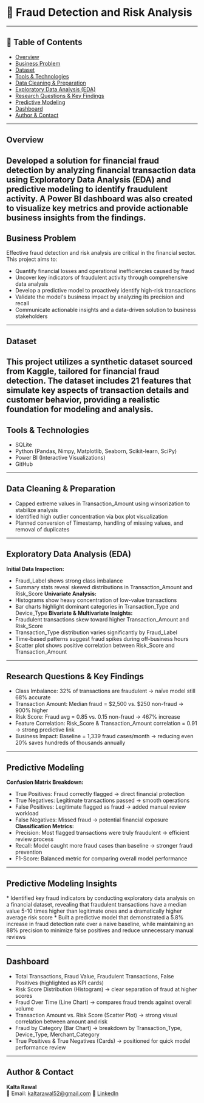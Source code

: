 
# 🧾 Fraud Detection and Risk Analysis


---

## 📌 Table of Contents
- <a href="#overview">Overview</a>
- <a href="#business-problem">Business Problem</a>
- <a href="#dataset">Dataset</a>
- <a href="#tools--technologies">Tools & Technologies</a>
- <a href="#data-cleaning--preparation">Data Cleaning & Preparation</a>
- <a href="#exploratory-data-analysis-eda">Exploratory Data Analysis (EDA)</a>
- <a href="#research-questions--key-findings">Research Questions & Key Findings</a>
- <a href="#research-questions--key-findings">Predictive Modeling</a>
- <a href="#dashboard">Dashboard</a>
- <a href="#author--contact">Author & Contact</a>

---
<h2><a class="anchor" id="overview"></a>Overview</h2>

Developed a solution for financial fraud detection by analyzing financial transaction data using Exploratory Data Analysis (EDA) and predictive modeling to identify fraudulent activity. A Power BI dashboard was also created to visualize key metrics and provide actionable business insights from the findings.
---
<h2><a class="anchor" id="business-problem"></a>Business Problem</h2>

Effective fraud detection and risk analysis are critical in the financial sector. This project aims to:
- Quantify financial losses and operational inefficiencies caused by fraud
- Uncover key indicators of fraudulent activity through comprehensive data analysis
- Develop a predictive model to proactively identify high-risk transactions
- Validate the model's business impact by analyzing its precision and recall
- Communicate actionable insights and a data-driven solution to business stakeholders
---
<h2><a class="anchor" id="dataset"></a>Dataset</h2>

This project utilizes a synthetic dataset sourced from Kaggle, tailored for financial fraud detection. The dataset includes 21 features that simulate key aspects of transaction details and customer behavior, providing a realistic foundation for modeling and analysis.
---

<h2><a class="anchor" id="tools--technologies"></a>Tools & Technologies</h2>

- SQLite
- Python (Pandas, Nimpy, Matplotlib, Seaborn, Scikit-learn, SciPy)
- Power BI (Interactive Visualizations)
- GitHub

---

<h2><a class="anchor" id="data-cleaning--preparation"></a>Data Cleaning & Preparation</h2>

- Capped extreme values in Transaction_Amount using winsorization to stabilize analysis
- Identified high outlier concentration via box plot visualization
- Planned conversion of Timestamp, handling of missing values, and removal of duplicates


---
<h2><a class="anchor" id="exploratory-data-analysis-eda"></a>Exploratory Data Analysis (EDA)</h2>

**Initial Data Inspection:**
- Fraud_Label shows strong class imbalance
- Summary stats reveal skewed distributions in Transaction_Amount and Risk_Score
**Univariate Analysis:**
- Histograms show heavy concentration of low-value transactions
- Bar charts highlight dominant categories in Transaction_Type and Device_Type
**Bivariate & Multivariate Insights:**
- Fraudulent transactions skew toward higher Transaction_Amount and Risk_Score
- Transaction_Type distribution varies significantly by Fraud_Label
- Time-based patterns suggest fraud spikes during off-business hours
- Scatter plot shows positive correlation between Risk_Score and Transaction_Amount


---
<h2><a class="anchor" id="research-questions--key-findings"></a>Research Questions & Key Findings</h2>

- Class Imbalance: 32% of transactions are fraudulent → naïve model still 68% accurate
- Transaction Amount: Median fraud = $2,500 vs. $250 non-fraud → 900% higher
- Risk Score: Fraud avg = 0.85 vs. 0.15 non-fraud → 467% increase
- Feature Correlation: Risk_Score & Transaction_Amount correlation = 0.91 → strong predictive link
- Business Impact: Baseline = 1,339 fraud cases/month → reducing even 20% saves hundreds of thousands annually


---
<h2><a class="anchor" id="predictive--modeling"></a>Predictive Modeling </h2>

**Confusion Matrix Breakdown:**
- True Positives: Fraud correctly flagged → direct financial protection
- True Negatives: Legitimate transactions passed → smooth operations
- False Positives: Legitimate flagged as fraud → added manual review workload
- False Negatives: Missed fraud → potential financial exposure
**Classification Metrics:**
- Precision: Most flagged transactions were truly fraudulent → efficient review process
- Recall: Model caught more fraud cases than baseline → stronger fraud prevention
- F1-Score: Balanced metric for comparing overall model performance



---
<h2><a class="anchor" id="predictive--modeling"></a>Predictive Modeling Insights </h2>
* Identified key fraud indicators by conducting exploratory data analysis on a financial dataset, revealing that fraudulent transactions have a median value 5-10 times higher than legitimate ones and a dramatically higher average risk score
* Built a predictive model that demonstrated a 5.8% increase in fraud detection rate over a naive baseline, while maintaining an 88% precision to minimize false positives and reduce unnecessary manual reviews


---
<h2><a class="anchor" id="dashboard"></a>Dashboard</h2>

- Total Transactions, Fraud Value, Fraudulent Transactions, False Positives (highlighted as KPI cards)
- Risk Score Distribution (Histogram) → clear separation of fraud at higher scores
- Fraud Over Time (Line Chart) → compares fraud trends against overall volume
- Transaction Amount vs. Risk Score (Scatter Plot) → strong visual correlation between amount and risk
- Fraud by Category (Bar Chart) → breakdown by Transaction_Type, Device_Type, Merchant_Category
- True Positives & True Negatives (Cards) → positioned for quick model performance review



---

<h2><a class="anchor" id="author--contact"></a>Author & Contact</h2>

**Kalta Rawal**  
📧 Email: kaltarawal52@gmail.com
🔗 [LinkedIn](https://www.linkedin.com/in/kalta-rawal-86547525b/)  
